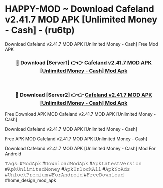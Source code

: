 # HAPPY-MOD ~ Download Cafeland v2.41.7 MOD APK [Unlimited Money - Cash] - (ru6tp)
Download Cafeland v2.41.7 MOD APK [Unlimited Money - Cash] Free Mod APK

<div align="center">
<h3>🔴 Download [Server1] 👉👉 <a href="https://apk-comot.site?title=Cafeland_v2.41.7_MOD_APK_[Unlimited_Money_-_Cash]">Cafeland v2.41.7 MOD APK [Unlimited Money - Cash] Mod Apk</a></h3><br>

<h3>🔴 Download [Server2] 👉👉 <a href="https://apk-comot.site?title=Cafeland_v2.41.7_MOD_APK_[Unlimited_Money_-_Cash]">Cafeland v2.41.7 MOD APK [Unlimited Money - Cash] Mod Apk</a></h3>
</div>


Free Download APK MOD Cafeland v2.41.7 MOD APK [Unlimited Money - Cash]

Download Cafeland v2.41.7 MOD APK [Unlimited Money - Cash] 

Free APK MOD Cafeland v2.41.7 MOD APK [Unlimited Money - Cash] 

Download Cafeland v2.41.7 MOD APK [Unlimited Money - Cash] Mod For Android

𝚃𝚊𝚐𝚜: #𝙼𝚘𝚍𝙰𝚙𝚔 #𝙳𝚘𝚠𝚗𝚕𝚘𝚊𝚍𝙼𝚘𝚍𝙰𝚙𝚔 #𝙰𝚙𝚔𝙻𝚊𝚝𝚎𝚜𝚝𝚅𝚎𝚛𝚜𝚒𝚘𝚗 #𝙰𝚙𝚔𝚄𝚗𝚕𝚒𝚖𝚒𝚝𝚎𝚍𝙼𝚘𝚗𝚎𝚢 #𝙰𝚙𝚔𝚄𝚗𝚕𝚘𝚌𝚔𝙰𝚕𝚕 #𝙰𝚙𝚔𝙽𝚘𝙰𝚍𝚜 #𝚄𝚗𝚕𝚘𝚌𝚔𝙿𝚛𝚎𝚖𝚒𝚞𝚖 #𝙵𝚘𝚛𝙰𝚗𝚍𝚛𝚘𝚒𝚍 #𝙵𝚛𝚎𝚎𝙳𝚘𝚠𝚗𝚕𝚘𝚊𝚍 #home_design_mod_apk